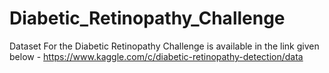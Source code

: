 # Diabetic_Retinopathy_Challenge
Dataset For the Diabetic Retinopathy Challenge is available in the link given below - 
https://www.kaggle.com/c/diabetic-retinopathy-detection/data
